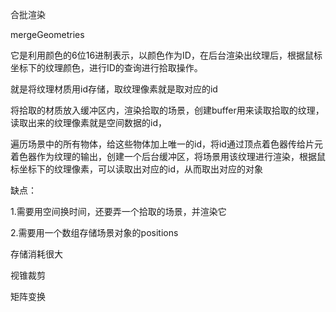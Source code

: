 合批渲染

mergeGeometries

它是利用颜色的6位16进制表示，以颜色作为ID，在后台渲染出纹理后，根据鼠标坐标下的纹理颜色，进行ID的查询进行拾取操作。

就是将纹理材质用id存储，取纹理像素就是取对应的id

将拾取的材质放入缓冲区内，渲染拾取的场景，创建buffer用来读取拾取的纹理，读取出来的纹理像素就是空间数据的id，

遍历场景中的所有物体，给这些物体加上唯一的id，将id通过顶点着色器传给片元着色器作为纹理的输出，创建一个后台缓冲区，将场景用该纹理进行渲染，根据鼠标坐标下的纹理像素，可以读取出对应的id，从而取出对应的对象

缺点：

1.需要用空间换时间，还要弄一个拾取的场景，并渲染它

2.需要用一个数组存储场景对象的positions

存储消耗很大



视锥裁剪

矩阵变换

